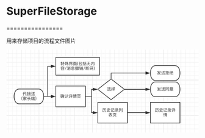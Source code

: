 # SuperFileStorage
================

用来存储项目的流程文件图片

![image](https://github.com/cabbageTingZhang/SuperFileStorage/blob/master/daijiesong/daijiesongxiangqinP.jpeg)

